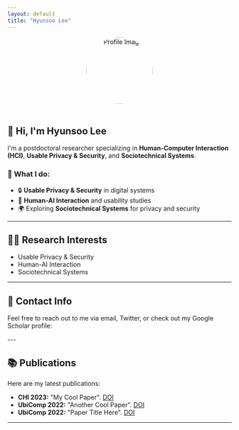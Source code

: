 ```yaml
---
layout: default
title: "Hyunsoo Lee"
---
```

<!-- 프로필 사진 -->
<div style="text-align: center;">
  <img src="assets/images/profile.jpg" alt="Profile Image" style="width: 150px; height: 150px; border-radius: 50%; margin-bottom: 20px;">
</div>

## 👋 Hi, I'm Hyunsoo Lee

I'm a postdoctoral researcher specializing in **Human-Computer Interaction (HCI)**, **Usable Privacy & Security**, and **Sociotechnical Systems**.

### 💼 What I do:

- 🔒 **Usable Privacy & Security** in digital systems
- 🧠 **Human-AI Interaction** and usability studies
- 🌍 Exploring **Sociotechnical Systems** for privacy and security

---
## 🧑‍💻 Research Interests

- Usable Privacy & Security
- Human-AI Interaction
- Sociotechnical Systems

---

## 📝 Contact Info

Feel free to reach out to me via email, Twitter, or check out my Google Scholar profile:

<div style="text-align: center; font-size: 2rem; color: #002F6C;">

  <a href="mailto:{{ hslee90@kaist.ac.kr }}" style="margin: 0 15px;" aria-label="Email">
    <i class="fa-solid fa-envelope"></i>
  </a>

  <a href="https://twitter.com/{{ hyunsoo820 }}" style="margin: 0 15px;" aria-label="Twitter">
    <i class="fa-brands fa-twitter"></i>
  </a>

  <a href="https://scholar.google.com/citations?user={{ ctglUjoAAAAJ&hl }}" style="margin: 0 15px;" aria-label="Google Scholar">
    <i class="fa-brands fa-google"></i>
  </a>

  <a href="{{ site.author.cv }}" style="margin: 0 15px;" aria-label="CV">
    <i class="fa-solid fa-file-pdf"></i>
  </a>

</div>
---

## 📚 Publications

Here are my latest publications:

- **CHI 2023:** "My Cool Paper". [DOI](https://doi.org/xxx)
- **UbiComp 2022:** "Another Cool Paper". [DOI](https://doi.org/xxx)
- **UbiComp 2022:** "Paper Title Here". [DOI](https://doi.org/xxx)

---
